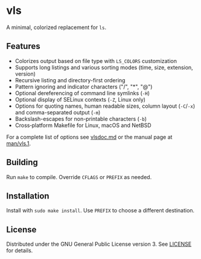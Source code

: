 # vls

A minimal, colorized replacement for `ls`.

## Features
- Colorizes output based on file type with `LS_COLORS` customization
- Supports long listings and various sorting modes (time, size, extension, version)
- Recursive listing and directory-first ordering
- Pattern ignoring and indicator characters ("/", "*", "@")
- Optional dereferencing of command line symlinks (`-H`)
- Optional display of SELinux contexts (`-Z`, Linux only)
- Options for quoting names, human readable sizes, column layout (`-C`/`-x`) and comma-separated output (`-m`)
- Backslash-escapes for non-printable characters (`-b`)
- Cross‑platform Makefile for Linux, macOS and NetBSD

For a complete list of options see [vlsdoc.md](./vlsdoc.md) or the manual page at [man/vls.1](./man/vls.1).

## Building
Run `make` to compile. Override `CFLAGS` or `PREFIX` as needed.

## Installation
Install with `sudo make install`. Use `PREFIX` to choose a different destination.

## License
Distributed under the GNU General Public License version 3. See [LICENSE](./LICENSE) for details.
